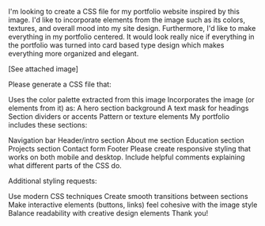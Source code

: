 I'm looking to create a CSS file for my portfolio website inspired by this image. I'd like to incorporate elements from the image such as its colors, textures, and overall mood into my site design. Furthermore, I'd like to make everything in my portfolio centered. It would look really nice if everything in the portfolio was turned into card based type design which makes everything more organized and elegant. 

[See attached image]

Please generate a CSS file that:

Uses the color palette extracted from this image
Incorporates the image (or elements from it) as:
A hero section background
A text mask for headings
Section dividers or accents
Pattern or texture elements
My portfolio includes these sections:

Navigation bar
Header/intro section
About me section
Education section
Projects section
Contact form
Footer
Please create responsive styling that works on both mobile and desktop. Include helpful comments explaining what different parts of the CSS do.

Additional styling requests:

Use modern CSS techniques
Create smooth transitions between sections
Make interactive elements (buttons, links) feel cohesive with the image style
Balance readability with creative design elements
Thank you!